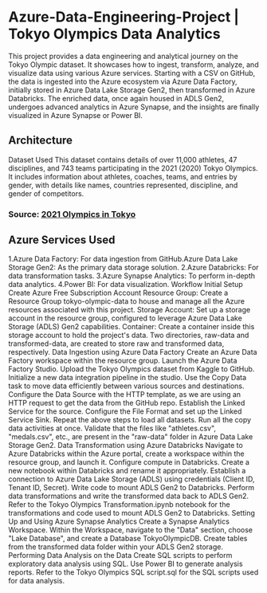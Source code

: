 # Azure-Data-Engineering-Project | Tokyo Olympics Data Analytics
This project provides a data engineering and analytical journey on the Tokyo Olympic dataset. It showcases how to ingest, transform, analyze, and visualize data using various Azure services. Starting with a CSV on GitHub, the data is ingested into the Azure ecosystem via Azure Data Factory, initially stored in Azure Data Lake Storage Gen2, then transformed in Azure Databricks. The enriched data, once again housed in ADLS Gen2, undergoes advanced analytics in Azure Synapse, and the insights are finally visualized in Azure Synapse or Power BI.

## Architecture
Dataset Used
This dataset contains details of over 11,000 athletes, 47 disciplines, and 743 teams participating in the 2021 (2020) Tokyo Olympics. It includes information about athletes, coaches, teams, and entries by gender, with details like names, countries represented, discipline, and gender of competitors.

### Source: [2021 Olympics in Tokyo](https://www.kaggle.com/datasets/arjunprasadsarkhel/2021-olympics-in-tokyo)

## Azure Services Used
1.Azure Data Factory: For data ingestion from GitHub.Azure Data Lake Storage Gen2: As the primary data storage solution.
2.Azure Databricks: For data transformation tasks.
3.Azure Synapse Analytics: To perform in-depth data analytics.
4.Power BI: For data visualization.
Workflow
Initial Setup
Create Azure Free Subscription Account
Resource Group: Create a Resource Group tokyo-olympic-data to house and manage all the Azure resources associated with this project.
Storage Account: Set up a storage account in the resource group, configured to leverage Azure Data Lake Storage (ADLS) Gen2 capabilities.
Container: Create a container inside this storage account to hold the project's data. Two directories, raw-data and transformed-data, are created to store raw and transformed data, respectively.
Data Ingestion using Azure Data Factory
Create an Azure Data Factory workspace within the resource group.
Launch the Azure Data Factory Studio.
Upload the Tokyo Olympics dataset from Kaggle to GitHub.
Initialize a new data integration pipeline in the studio.
Use the Copy Data task to move data efficiently between various sources and destinations.
Configure the Data Source with the HTTP template, as we are using an HTTP request to get the data from the GitHub repo.
Establish the Linked Service for the source.
Configure the File Format and set up the Linked Service Sink.
Repeat the above steps to load all datasets.
Run all the copy data activities at once.
Validate that the files like "athletes.csv", "medals.csv", etc., are present in the "raw-data" folder in Azure Data Lake Storage Gen2.
Data Transformation using Azure Databricks
Navigate to Azure Databricks within the Azure portal, create a workspace within the resource group, and launch it.
Configure compute in Databricks.
Create a new notebook within Databricks and rename it appropriately.
Establish a connection to Azure Data Lake Storage (ADLS) using credentials (Client ID, Tenant ID, Secret).
Write code to mount ADLS Gen2 to Databricks.
Perform data transformations and write the transformed data back to ADLS Gen2.
Refer to the Tokyo Olympics Transformation.ipynb notebook for the transformations and code used to mount ADLS Gen2 to Databricks.
Setting Up and Using Azure Synapse Analytics
Create a Synapse Analytics Workspace.
Within the Workspace, navigate to the "Data" section, choose "Lake Database", and create a Database TokyoOlympicDB.
Create tables from the transformed data folder within your ADLS Gen2 storage.
Performing Data Analysis on the Data
Create SQL scripts to perform exploratory data analysis using SQL.
Use Power BI to generate analysis reports.
Refer to the Tokyo Olympics SQL script.sql for the SQL scripts used for data analysis.
